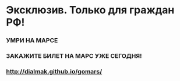 # Эксклюзив. Только для граждан РФ!
### УМРИ НА МАРСЕ
### ЗАКАЖИТЕ БИЛЕТ НА МАРС УЖЕ СЕГОДНЯ!
### http://dialmak.github.io/gomars/
